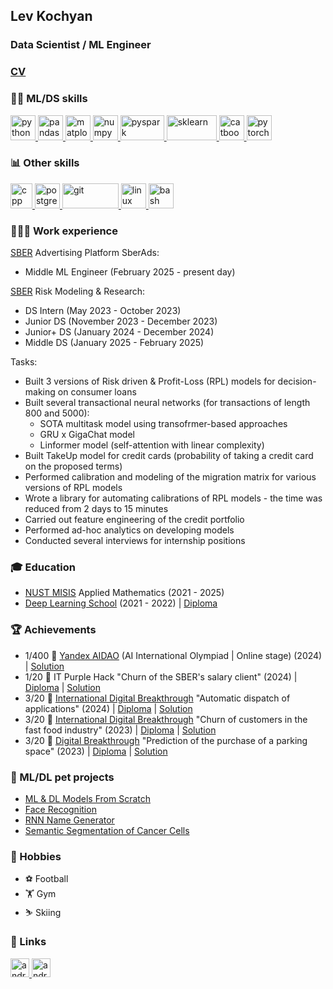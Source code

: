 ## Lev Kochyan
### Data Scientist / ML Engineer
</a>

### [CV](https://drive.google.com/file/d/1uEMA-ViYiT_oBA6Dzx_bfhQPUGSuAAd4/view?usp=sharing)
</a>

### 🤹🏽 ML/DS skills
<p align="left"> 
  <a href="https://www.python.org" target="_blank"> 
    <img src="https://upload.wikimedia.org/wikipedia/commons/thumb/c/c3/Python-logo-notext.svg/1869px-Python-logo-notext.svg.png" alt="python" width="40" height="40"/>
  </a>
  
  <a href="https://pandas.pydata.org/" target="_blank"> 
    <img src="https://upload.wikimedia.org/wikipedia/commons/thumb/2/22/Pandas_mark.svg/411px-Pandas_mark.svg.png" alt="pandas" width="40" height="40"/>
  </a>
  
  <a href="https://matplotlib.org/" target="_blank"> 
    <img src="https://matplotlib.org/_static/images/documentation.svg" alt="matplotlib" width="40" height="40"/>
  </a>
  
  <a href="https://numpy.org/" target="_blank"> 
   <img src="https://user-images.githubusercontent.com/67586773/105040771-43887300-5a88-11eb-9f01-bee100b9ef22.png" alt="numpy" width="40" height="40"/>
  </a>

  <a href="https://spark.apache.org/docs/latest/api/python/index.html" target="_blank">
    <img src="https://upload.wikimedia.org/wikipedia/commons/thumb/f/f3/Apache_Spark_logo.svg/2560px-Apache_Spark_logo.svg.png" alt="pyspark" width="70" height="40"/>
  </a>

  <a href="https://scikit-learn.org/stable/" target="_blank"> 
    <img src="https://upload.wikimedia.org/wikipedia/commons/thumb/0/05/Scikit_learn_logo_small.svg/223px-Scikit_learn_logo_small.svg.png" alt="sklearn" width="80" height="40"/>
  </a>

  <a href="https://catboost.ai/" target="_blank"> 
    <img src="https://upload.wikimedia.org/wikipedia/commons/thumb/c/cc/CatBoostLogo.png/120px-CatBoostLogo.png" alt="catboost" width="40" height="40"/>
  </a>
  
  <a href="https://pytorch.org/" target="_blank"> 
    <img src="https://pytorch.org/assets/images/pytorch-logo.png" alt="pytorch" width="40" height="40"/>
  </a>
  
</p>
  
### 📊 Other skills
<p>
  <a href="https://isocpp.org/" target="_blank"> 
    <img src="https://upload.wikimedia.org/wikipedia/commons/thumb/1/18/ISO_C%2B%2B_Logo.svg/107px-ISO_C%2B%2B_Logo.svg.png" alt="cpp" width="35" height="40"/>
  </a>

  <a href="https://www.postgresql.org/" target="_blank"> 
    <img src="https://upload.wikimedia.org/wikipedia/commons/thumb/2/29/Postgresql_elephant.svg/993px-Postgresql_elephant.svg.png" alt="postgresql" width="40" height="40"/>
  </a>
  
  <a href="https://git-scm.com/" target="_blank"> 
    <img src="https://upload.wikimedia.org/wikipedia/commons/thumb/e/e0/Git-logo.svg/288px-Git-logo.svg.png" alt="git" width="90" height="40"/>
  </a>
  
  <a href="https://docs.kernel.org/" target="_blank"> 
    <img src="https://upload.wikimedia.org/wikipedia/commons/thumb/f/f1/Icons8_flat_linux.svg/1200px-Icons8_flat_linux.svg.png" alt="linux" width="40" height="40"/>
  </a>
  
  <a href="https://www.gnu.org/savannah-checkouts/gnu/bash/manual/bash.html" target="_blank"> 
    <img src="https://upload.wikimedia.org/wikipedia/commons/thumb/4/4b/Bash_Logo_Colored.svg/2048px-Bash_Logo_Colored.svg.png" alt="bash" width="40" height="40"/>
  </a>

### 👨🏻‍💻 Work experience

[SBER](https://www.sberbank.ru) Advertising Platform SberAds:
* Middle ML Engineer (February 2025 - present day)

[SBER](https://www.sberbank.ru) Risk Modeling & Research:
* DS Intern (May 2023 - October 2023)
* Junior DS (November 2023 - December 2023) 
* Junior+ DS (January 2024 - December 2024)
* Middle DS (January 2025 - February 2025)

Tasks:
- Built 3 versions of Risk driven & Profit-Loss (RPL) models for decision-making on consumer loans
- Built several transactional neural networks (for transactions of length 800 and 5000):
    - SOTA multitask model using transofrmer-based approaches
    - GRU x GigaChat model
    - Linformer model (self-attention with linear complexity)
- Built TakeUp model for credit cards (probability of taking a credit card on the proposed terms)
- Performed calibration and modeling of the migration matrix for various versions of RPL models
- Wrote a library for automating calibrations of RPL models - the time was reduced from 2 days to 15 minutes
- Carried out feature engineering of the credit portfolio
- Performed ad-hoc analytics on developing models
- Conducted several interviews for internship positions

### 🎓 Education
* [NUST MISIS](https://misis.ru) Applied Mathematics (2021 - 2025)
* [Deep Learning School](https://dls.samcs.ru/) (2021 - 2022) | [Diploma](https://drive.google.com/file/d/1Ru6VRlJSXV4j530yw1Y-IlVPEVgy9ya_/view?usp=share_link)

### 🏆 Achievements
* 1/400 🥇 [Yandex AIDAO](https://education.yandex.ru/aidao) (AI International Olympiad | Online stage) (2024) | [Solution](https://github.com/incllude/AIDAO24)
* 1/20 🥇 IT Purple Hack "Churn of the SBER's salary client" (2024) | [Diploma](https://drive.google.com/file/d/1MA6gHccaXQbZDweaPibx3QsDZj3eTWFG/view?usp=sharing) | [Solution](https://github.com/KochyanLV/It_Purple_Hack)
* 3/20 🥉 [International Digital Breakthrough](https://hacks-ai.ru/) "Automatic dispatch of applications" (2024) | [Diploma](https://drive.google.com/file/d/1oFVTSZmcsAHiHPQ8PZ20iLQNa8Xs252f/view?usp=sharing) | [Solution](https://github.com/KochyanLV/CP_International)
* 3/20 🥉 [International Digital Breakthrough](https://hacks-ai.ru/) "Churn of customers in the fast food industry" (2023) | [Diploma](https://drive.google.com/file/d/184WJa_VcE31BYuchuT1YG__AmlHBQ9Tb/view?usp=sharing) | [Solution](https://github.com/KochyanLV/International_DigitalBreakthtough_BK)
* 3/20 🥉 [Digital Breakthrough](https://hacks-ai.ru/) "Prediction of the purchase of a parking space" (2023) | [Diploma](https://drive.google.com/file/d/1uxLFrAnh6MvEnr-5OvDvA2UIfcNTWa_E/view?usp=sharing) | [Solution](https://github.com/KochyanLV/Digital_Breakthrough)

### 🐶 ML/DL pet projects
* [ML & DL Models From Scratch](https://github.com/KochyanLV/Machine-Learning-Models)
* [Face Recognition](https://github.com/KochyanLV/Face-Recognition-Project/blob/main/project_face_recognition.ipynb)
* [RNN Name Generator](https://github.com/KochyanLV/Machine-Learning-Models/blob/main/DL/RNN_Name_Generator.ipynb)
* [Semantic Segmentation of Cancer Cells](https://github.com/KochyanLV/semantic-segmentation/blob/main/semantic-segmentation.ipynb)

### 🎲 Hobbies
* ⚽ Football
* 🏋️ Gym
* ⛷️ Skiing

### 🔗 Links
<p align="left"> 
  <a href="https://www.linkedin.com/in/kochyanlv/" target="_blank"> 
    <img src="https://upload.wikimedia.org/wikipedia/commons/thumb/c/ca/LinkedIn_logo_initials.png/800px-LinkedIn_logo_initials.png" alt="android" width="30" height="30"/> 
  </a>
  <a href="https://t.me/kochyanlv" target="_blank"> 
    <img src="https://upload.wikimedia.org/wikipedia/commons/thumb/8/82/Telegram_logo.svg/1024px-Telegram_logo.svg.png" alt="android" width="30" height="30"/> 
  </a>
</p>
